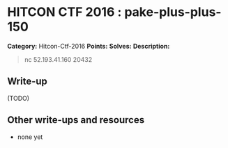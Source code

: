 # HITCON CTF 2016 : pake-plus-plus-150

**Category:** Hitcon-Ctf-2016
**Points:** 
**Solves:** 
**Description:**

> nc 52.193.41.160 20432


## Write-up

(TODO)

## Other write-ups and resources

* none yet
